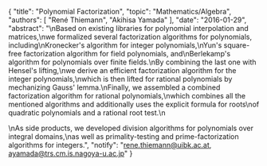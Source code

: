 {
    "title": "Polynomial Factorization",
    "topic": "Mathematics/Algebra",
    "authors": [
        "René Thiemann",
        "Akihisa Yamada"
    ],
    "date": "2016-01-29",
    "abstract": "\nBased on existing libraries for polynomial interpolation and matrices,\nwe formalized several factorization algorithms for polynomials, including\nKronecker's algorithm for integer polynomials,\nYun's square-free factorization algorithm for field polynomials, and\nBerlekamp's algorithm for polynomials over finite fields.\nBy combining the last one with Hensel's lifting,\nwe derive an efficient factorization algorithm for the integer polynomials,\nwhich is then lifted for rational polynomials by mechanizing Gauss' lemma.\nFinally, we assembled a combined factorization algorithm for rational polynomials,\nwhich combines all the mentioned algorithms and additionally uses the explicit formula for roots\nof quadratic polynomials and a rational root test.\n<p>\nAs side products, we developed division algorithms for polynomials over integral domains,\nas well as primality-testing and prime-factorization algorithms for integers.",
    "notify": "rene.thiemann@uibk.ac.at, ayamada@trs.cm.is.nagoya-u.ac.jp"
}